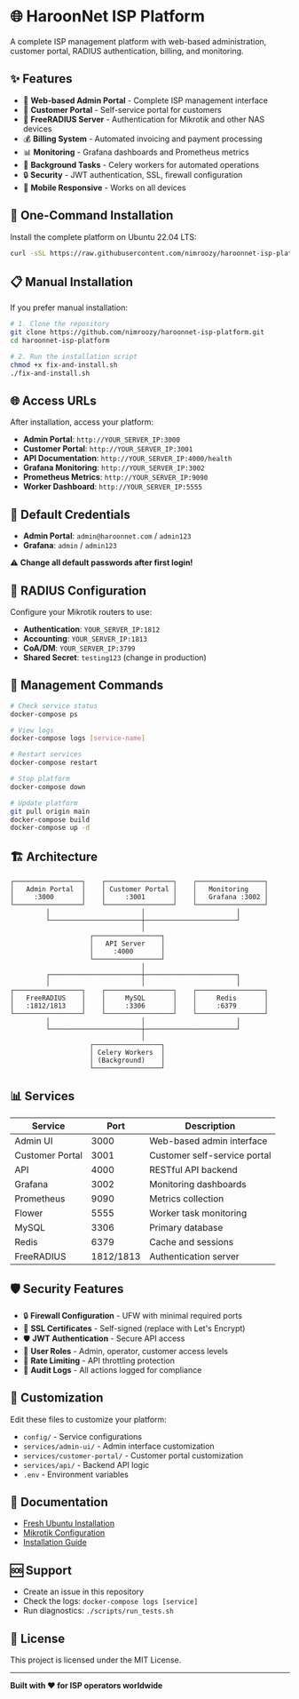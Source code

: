 # 🌐 HaroonNet ISP Platform

A complete ISP management platform with web-based administration, customer portal, RADIUS authentication, billing, and monitoring.

## ✨ Features

- 🔧 **Web-based Admin Portal** - Complete ISP management interface
- 👥 **Customer Portal** - Self-service portal for customers
- 📡 **FreeRADIUS Server** - Authentication for Mikrotik and other NAS devices
- 💰 **Billing System** - Automated invoicing and payment processing
- 📊 **Monitoring** - Grafana dashboards and Prometheus metrics
- 🔄 **Background Tasks** - Celery workers for automated operations
- 🔒 **Security** - JWT authentication, SSL, firewall configuration
- 📱 **Mobile Responsive** - Works on all devices

## 🚀 One-Command Installation

Install the complete platform on Ubuntu 22.04 LTS:

```bash
curl -sSL https://raw.githubusercontent.com/nimroozy/haroonnet-isp-platform/main/one-command-install.sh | bash
```

## 📋 Manual Installation

If you prefer manual installation:

```bash
# 1. Clone the repository
git clone https://github.com/nimroozy/haroonnet-isp-platform.git
cd haroonnet-isp-platform

# 2. Run the installation script
chmod +x fix-and-install.sh
./fix-and-install.sh
```

## 🌐 Access URLs

After installation, access your platform:

- **Admin Portal**: `http://YOUR_SERVER_IP:3000`
- **Customer Portal**: `http://YOUR_SERVER_IP:3001`
- **API Documentation**: `http://YOUR_SERVER_IP:4000/health`
- **Grafana Monitoring**: `http://YOUR_SERVER_IP:3002`
- **Prometheus Metrics**: `http://YOUR_SERVER_IP:9090`
- **Worker Dashboard**: `http://YOUR_SERVER_IP:5555`

## 🔑 Default Credentials

- **Admin Portal**: `admin@haroonnet.com` / `admin123`
- **Grafana**: `admin` / `admin123`

⚠️ **Change all default passwords after first login!**

## 📡 RADIUS Configuration

Configure your Mikrotik routers to use:
- **Authentication**: `YOUR_SERVER_IP:1812`
- **Accounting**: `YOUR_SERVER_IP:1813`
- **CoA/DM**: `YOUR_SERVER_IP:3799`
- **Shared Secret**: `testing123` (change in production)

## 🔧 Management Commands

```bash
# Check service status
docker-compose ps

# View logs
docker-compose logs [service-name]

# Restart services
docker-compose restart

# Stop platform
docker-compose down

# Update platform
git pull origin main
docker-compose build
docker-compose up -d
```

## 🏗️ Architecture

```
┌─────────────────┐    ┌─────────────────┐    ┌─────────────────┐
│   Admin Portal  │    │ Customer Portal │    │   Monitoring    │
│     :3000       │    │     :3001       │    │   Grafana :3002 │
└─────────────────┘    └─────────────────┘    └─────────────────┘
         │                       │                       │
         └───────────────────────┼───────────────────────┘
                                 │
                    ┌─────────────────┐
                    │   API Server    │
                    │     :4000       │
                    └─────────────────┘
                                 │
         ┌───────────────────────┼───────────────────────┐
         │                       │                       │
┌─────────────────┐    ┌─────────────────┐    ┌─────────────────┐
│   FreeRADIUS    │    │     MySQL       │    │     Redis       │
│   :1812/1813    │    │     :3306       │    │     :6379       │
└─────────────────┘    └─────────────────┘    └─────────────────┘
         │                       │                       │
         └───────────────────────┼───────────────────────┘
                                 │
                    ┌─────────────────┐
                    │ Celery Workers  │
                    │ (Background)    │
                    └─────────────────┘
```

## 📊 Services

| Service | Port | Description |
|---------|------|-------------|
| Admin UI | 3000 | Web-based admin interface |
| Customer Portal | 3001 | Customer self-service portal |
| API | 4000 | RESTful API backend |
| Grafana | 3002 | Monitoring dashboards |
| Prometheus | 9090 | Metrics collection |
| Flower | 5555 | Worker task monitoring |
| MySQL | 3306 | Primary database |
| Redis | 6379 | Cache and sessions |
| FreeRADIUS | 1812/1813 | Authentication server |

## 🛡️ Security Features

- 🔒 **Firewall Configuration** - UFW with minimal required ports
- 🔐 **SSL Certificates** - Self-signed (replace with Let's Encrypt)
- 🛡️ **JWT Authentication** - Secure API access
- 👤 **User Roles** - Admin, operator, customer access levels
- 🚫 **Rate Limiting** - API throttling protection
- 📝 **Audit Logs** - All actions logged for compliance

## 🔧 Customization

Edit these files to customize your platform:
- `config/` - Service configurations
- `services/admin-ui/` - Admin interface customization
- `services/customer-portal/` - Customer portal customization
- `services/api/` - Backend API logic
- `.env` - Environment variables

## 📖 Documentation

- [Fresh Ubuntu Installation](docs/fresh-ubuntu-installation.md)
- [Mikrotik Configuration](docs/mikrotik-configuration.md)
- [Installation Guide](docs/installation.md)

## 🆘 Support

- Create an issue in this repository
- Check the logs: `docker-compose logs [service]`
- Run diagnostics: `./scripts/run_tests.sh`

## 📄 License

This project is licensed under the MIT License.

---

**Built with ❤️ for ISP operators worldwide**